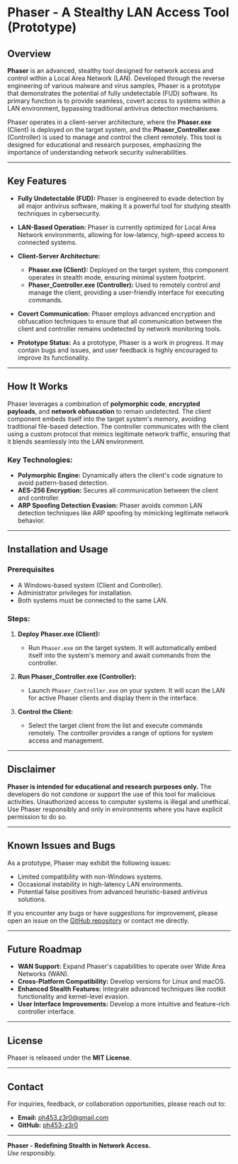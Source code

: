 # Phaser - A Stealthy LAN Access Tool (Prototype)

## Overview

**Phaser** is an advanced, stealthy tool designed for network access and control within a Local Area Network (LAN). Developed through the reverse engineering of various malware and virus samples, Phaser is a prototype that demonstrates the potential of fully undetectable (FUD) software. Its primary function is to provide seamless, covert access to systems within a LAN environment, bypassing traditional antivirus detection mechanisms.

Phaser operates in a client-server architecture, where the **Phaser.exe** (Client) is deployed on the target system, and the **Phaser_Controller.exe** (Controller) is used to manage and control the client remotely. This tool is designed for educational and research purposes, emphasizing the importance of understanding network security vulnerabilities.

---

## Key Features

- **Fully Undetectable (FUD):** Phaser is engineered to evade detection by all major antivirus software, making it a powerful tool for studying stealth techniques in cybersecurity.
  
- **LAN-Based Operation:** Phaser is currently optimized for Local Area Network environments, allowing for low-latency, high-speed access to connected systems.

- **Client-Server Architecture:** 
  - **Phaser.exe (Client):** Deployed on the target system, this component operates in stealth mode, ensuring minimal system footprint.
  - **Phaser_Controller.exe (Controller):** Used to remotely control and manage the client, providing a user-friendly interface for executing commands.

- **Covert Communication:** Phaser employs advanced encryption and obfuscation techniques to ensure that all communication between the client and controller remains undetected by network monitoring tools.

- **Prototype Status:** As a prototype, Phaser is a work in progress. It may contain bugs and issues, and user feedback is highly encouraged to improve its functionality.

---

## How It Works

Phaser leverages a combination of **polymorphic code**, **encrypted payloads**, and **network obfuscation** to remain undetected. The client component embeds itself into the target system's memory, avoiding traditional file-based detection. The controller communicates with the client using a custom protocol that mimics legitimate network traffic, ensuring that it blends seamlessly into the LAN environment.

### Key Technologies:
- **Polymorphic Engine:** Dynamically alters the client's code signature to avoid pattern-based detection.
- **AES-256 Encryption:** Secures all communication between the client and controller.
- **ARP Spoofing Detection Evasion:** Phaser avoids common LAN detection techniques like ARP spoofing by mimicking legitimate network behavior.

---

## Installation and Usage

### Prerequisites
- A Windows-based system (Client and Controller).
- Administrator privileges for installation.
- Both systems must be connected to the same LAN.

### Steps:
1. **Deploy Phaser.exe (Client):**
   - Run `Phaser.exe` on the target system. It will automatically embed itself into the system's memory and await commands from the controller.

2. **Run Phaser_Controller.exe (Controller):**
   - Launch `Phaser_Controller.exe` on your system. It will scan the LAN for active Phaser clients and display them in the interface.

3. **Control the Client:**
   - Select the target client from the list and execute commands remotely. The controller provides a range of options for system access and management.

---

## Disclaimer

**Phaser is intended for educational and research purposes only.** The developers do not condone or support the use of this tool for malicious activities. Unauthorized access to computer systems is illegal and unethical. Use Phaser responsibly and only in environments where you have explicit permission to do so.

---

## Known Issues and Bugs

As a prototype, Phaser may exhibit the following issues:
- Limited compatibility with non-Windows systems.
- Occasional instability in high-latency LAN environments.
- Potential false positives from advanced heuristic-based antivirus solutions.

If you encounter any bugs or have suggestions for improvement, please open an issue on the [GitHub repository](https://github.com/ph453-z3r0/Phaser) or contact me directly.

---

## Future Roadmap

- **WAN Support:** Expand Phaser's capabilities to operate over Wide Area Networks (WAN).
- **Cross-Platform Compatibility:** Develop versions for Linux and macOS.
- **Enhanced Stealth Features:** Integrate advanced techniques like rootkit functionality and kernel-level evasion.
- **User Interface Improvements:** Develop a more intuitive and feature-rich controller interface.

---

## License

Phaser is released under the **MIT License**.

---

## Contact

For inquiries, feedback, or collaboration opportunities, please reach out to:
- **Email:** ph453.z3r0@gmail.com
- **GitHub:** [ph453-z3r0](https://github.com/ph453-z3r0)

---

**Phaser - Redefining Stealth in Network Access.**  
*Use responsibly.*
